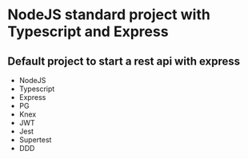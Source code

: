 # NodeJS standard project with Typescript and Express

## Default project to start a rest api with express

* NodeJS
* Typescript
* Express
* PG
* Knex
* JWT
* Jest
* Supertest
* DDD
